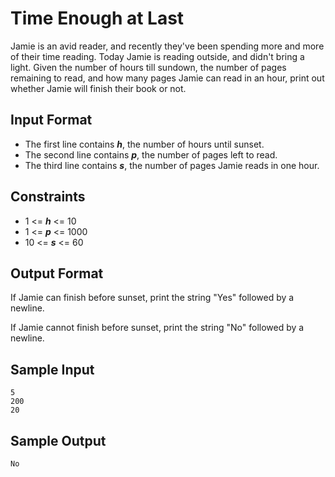 # Time Enough at Last

Jamie is an avid reader, and recently they've been spending more and more of their time reading. Today Jamie is reading outside, and didn't bring a light. Given the number of hours till sundown, the number of pages remaining to read, and how many pages Jamie can read in an hour, print out whether Jamie will finish their book or not.

## Input Format

- The first line contains __*h*__, the number of hours until sunset.
- The second line contains __*p*__, the number of pages left to read.
- The third line contains __*s*__, the number of pages Jamie reads in one hour.

## Constraints

- 1 <= __*h*__ <= 10
- 1 <= __*p*__ <= 1000
- 10 <= __*s*__ <= 60

## Output Format

If Jamie can finish before sunset, print the string "Yes" followed by a newline.

If Jamie cannot finish before sunset, print the string "No" followed by a newline.

## Sample Input
```
5
200
20
```

## Sample Output
```
No
```
